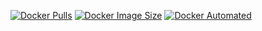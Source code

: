 [![Docker Pulls](https://img.shields.io/docker/pulls/nach0t/solemne1web)](https://hub.docker.com/r/nach0t/solemne1web)
[![Docker Image Size](https://img.shields.io/docker/image-size/nach0t/solemne1web/latest)](https://hub.docker.com/r/nach0t/solemne1web)
[![Docker Automated](https://img.shields.io/docker/automated/nach0t/solemne1web)](https://hub.docker.com/r/nach0t/solemne1web)
